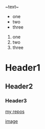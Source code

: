 ~text~

* one
* two
* three

1. one
1. two
1. three


# Header1
## Header2
### Header3

[my repos](https://github.com/MaxTitkov/)

[image](https://picsum.photos/id/130/200/300)
